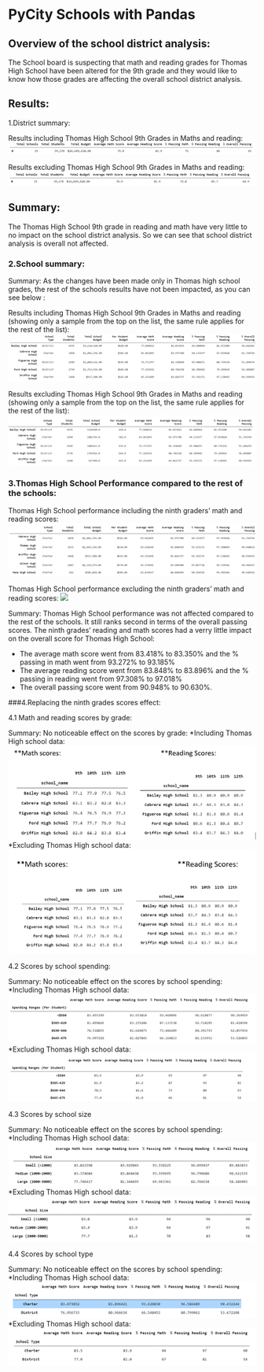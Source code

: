 # PyCity Schools with Pandas

## Overview of the school district analysis:

The School board is suspecting that math and reading grades for Thomas High School have been altered for the 9th grade and they would like to know how those grades are affecting the overall school district analysis. 


## Results: 

1.District summary:

Results including Thomas High School 9th Grades in Maths and reading:
![](district_summary_incl.png) 

Results excluding Thomas High School 9th Grades in Maths and reading: 
![](district_summary_excl.png) 

## Summary:

The Thomas High School 9th grade in reading and math have very little to no impact on the school district analysis. So we can see that school district analysis is overall not affected.  


### 2.School summary:

Summary: As the changes have been made only in Thomas high school grades, the rest of the schools results have not been impacted, as you can see below :

Results including Thomas High School 9th Grades in Maths and reading (showing only a sample from the top on the list, the same rule applies for the rest of the list):
![](school_summary_incl.png)  

Results excluding Thomas High School 9th Grades in Maths and reading (showing only a sample from the top on the list, the same rule applies for the rest of the list):
![](school_summary_excl.png)  


### 3.Thomas High School Performance compared to the rest of the schools:

Thomas High School performance including the ninth graders’ math and reading scores:
![](Thomas_Performance_incl.png) 
  
Thomas High School performance excluding the ninth graders’ math and reading scores:
![](Thomas_Performance_excl.png)

Summary:
Thomas High School performance was not affected compared to the rest of the schools. It still ranks second in terms of the overall passing scores.
The ninth grades’ reading and math scores had a verry little impact on the overall score for Thomas High School:
* The average math score went from 83.418% to 83.350% and the % passing in math went from 93.272% to 93.185%
* The average reading score went from 83.848% to 83.896% and the % passing in reading went from 97.308% to 97.018%
* The overall passing score went from 90.948% to 90.630%.

###4.Replacing the ninth grades scores effect:

4.1 Math and reading scores by grade:

Summary: No noticeable effect on the scores by grade:
*Including Thomas High school data:
![](by_grade_incl.PNG) 
*Excluding Thomas High school data:
![](by_grade_excl.PNG) 

4.2 Scores by school spending:

Summary: No noticeable effect on the scores by school spending:
*Including Thomas High school data:
![](by_spending_incl.PNG)  
*Excluding Thomas High school data:
![](by_spending_excl.PNG)  

4.3 Scores by school size

Summary: No noticeable effect on the scores by school spending:
*Including Thomas High school data:
![](by_size_incl.PNG) 
*Excluding Thomas High school data:
![](by_size_excl.PNG) 

4.4 Scores by school type

Summary: No noticeable effect on the scores by school spending:
*Including Thomas High school data:
![](by_type_incl.PNG)  
*Excluding Thomas High school data:
![](by_type_excl.PNG)  

